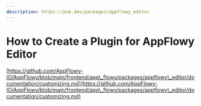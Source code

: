 ```yaml
---
description: https://pub.dev/packages/appflowy_editor
---
```


# How to Create a Plugin for AppFlowy Editor

[https://github.com/AppFlowy-IO/AppFlowy/blob/main/frontend/app\_flowy/packages/appflowy\_editor/documentation/customizing.md](https://github.com/AppFlowy-IO/AppFlowy/blob/main/frontend/app\_flowy/packages/appflowy\_editor/documentation/customizing.md)
